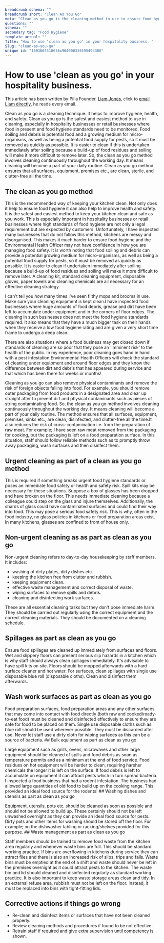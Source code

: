 ```yaml
---
breadcrumb schema: ""
breadcrumb short: "Clean As You Go"
meta: "Clean as you go is the cleaning method to use to ensure food hygiene standards are kept high and surfaces are kept safe and clean. "
questions: ""
schema: ""
secondary tag: "Food Hygiene"
template actual: ""
Title: "How to use 'clean as you go' in your hospitality business. "
Slug: "clean-as-you-go"
unique id: "1691665518636x964000336595494300"
---
```


# How to use 'clean as you go' in your hospitality business. 

 This article has been written by Pilla Founder,&nbsp;[Liam Jones](https://yourpilla.com/profile/liam-jones), click to&nbsp;[email Liam directly](mailto:liam@yourpilla.com), he reads every email.

 Clean as you go is a cleaning technique. It helps to improve hygiene, health, and safety. Clean as you go is the safest and easiest method to use in cleaning, especially in hospitality businesses or retail businesses where food in present and food hygiene standards need to be monitored. 
Food soiling and debris is potential food and a growing medium for micro-organisms, as well as being a potential food supply for pests, so it must be removed as quickly as possible. It is easier to clean if this is undertaken immediately after soiling because a build-up of food residues and soiling will make it more difficult to remove later. So, the clean as you go method involves cleaning continuously throughout the working day. It means cleaning will become a part of your daily routine. Clean as you go method ensures that all surfaces, equipment, premises etc., are clean, sterile, and clutter-free all the time.

 ## The clean as you go method

 This is the recommended way of keeping your kitchen clean. Not only does it help to ensure food hygiene it can also help to improve health and safety. It is the safest and easiest method to keep your kitchen clean and safe as you work. This is especially important in hospitality businesses or retail businesses where high standards of food hygiene are not only a legal requirement but are expected by customers.
Unfortunately, I have inspected many businesses that do not follow this method, kitchens are messy and disorganised. This makes it much harder to ensure food hygiene and the Environmental Health Officer may not have confidence in how you are managing food safety. It is worth noting that food soiling and debris can provide a potential growing medium for micro-organisms, as well as being a potential food supply for pests, so it must be removed as quickly as possible. It is easier to clean if undertaken immediately after soiling because a build-up of food residues and soiling will make it more difficult to remove later. A cleaning kit, standard cleaning equipment, disposable gloves, paper towels and cleaning chemicals are all necessary for an effective cleaning strategy.

 I can't tell you how many times I've seen filthy mops and brooms in use. Make sure your cleaning equipment is kept clean.I have inspected food businesses where huge amounts of food debris, grease and dirt have been left to accumulate under equipment and in the corners of floor edges. The cleaning in such businesses does not meet the food hygiene standards required. It also means that they have a much bigger task on their hands when they receive a low food hygiene rating and are given a very short time frame to undergo a deep clean.

 There are also situations where a food business may get closed down if standards of cleaning are so poor that they pose an 'imminent risk' to the health of the public. In my experience, poor cleaning goes hand in hand with a pest infestation.Environmental Health Officers will check the standard of cleaning under equipment and around floor edges and they know the difference between dirt and debris that has appeared during service and that which has been there for weeks or months!

 Cleaning as you go can also remove physical contaminants and remove the risk of foreign objects falling into food. For example, you should remove outer packaging from food products in a designated area and clear up straight after to prevent dirt and physical contaminants such as pieces of string contaminating food. So, the clean as you go method involves cleaning continuously throughout the working day. It means cleaning will become a part of your daily routine. The method ensures that all surfaces, equipment, premises, sinks etc., are clean, disinfected, and clutter-free all the time.It also reduces the risk of cross-contamination i.e. from the preparation of raw meat. For example; I have seen raw meat removed from the packaging for cooking, but the packaging is left on a food preparation surface. In this situation, staff should follow reliable methods such as to promptly throw away packaging, wash surfaces and then disinfect them.

 ## Urgent cleaning as part of a clean as you go method

 This is required if something breaks urgent food hygiene standards or poses an immediate food safety or health and safety risk. Spill kits may be necessary for these situations.
Suppose a box of glasses has been dropped and have broken on the floor. This needs immediate cleaning because a colleague could step on the glass and injure themselves. Additionally, the shards of glass could have contaminated surfaces and could find their way into food. This may pose a serious food safety risk. This is why, often in the food industry, no glass policies in kitchens or food preparation areas exist. In many kitchens, glasses are confined to front of house only.

 ## Non-urgent cleaning as as part as clean as you go

 Non-urgent cleaning refers to day-to-day housekeeping by staff members. It includes: 

 - washing of dirty plates, dirty dishes etc.
- keeping the kitchen free from clutter and rubbish.
- keeping equipment clean.
- effective waste management and correct disposal of waste.
- wiping surfaces to remove spills and debris.
- cleaning and disinfecting work surfaces.

 These are all essential cleaning tasks but they don't pose immediate harm. They should be carried out regularly using the correct equipment and the correct cleaning materials. They should be documented on a cleaning schedule.

 ## Spillages as part as clean as you go

 Ensure food spillages are cleaned up immediately from surfaces and floors. Wet and slippery floors can present serious slip hazards in a kitchen which is why staff should always clean spillages immediately.
It's advisable to have spill kits on site. Floors should be mopped afterwards with a hard surface cleaner and hot water. For surfaces, clean spillages with single use disposable blue roll (disposable cloths). Clean and disinfect them afterwards.

 ## Wash work surfaces as part as clean as you go

 Food preparation surfaces, food preparation areas and any other surfaces that may come into contact with food directly (both raw and cooked/ready-to-eat food) must be cleaned and disinfected effectively to ensure they are safe for food to be placed on them.
Single use disposable cloths such as blue roll should be used wherever possible. They must be discarded after use. Never let staff use a dirty cloth for wiping surfaces as this can be a source of bacteria. ## Bulk equipment as part as clean as you go

 Large equipment such as grills, ovens, microwaves and other large equipment should be cleaned of spills and food debris as soon as temperature permits and as a minimum at the end of food service. 
Food residues on hot equipment will be harder to clean, requiring harsher chemicals the longer it is left on the surface.&nbsp;If food debris is left to accumulate on equipment it can attract pests which in turn spread bacteria. I inspected a food business that had a rodent infestation. The business had allowed large quantities of old food to build up on the cooking range. This provided an ideal food source for the rodents! ## Washing dishes and utensils as part as clean as you go

 Equipment, utensils, pots etc. should be cleaned as soon as possible and should not be allowed to build up. These certainly should not be left unwashed overnight as they can provide an ideal food source for pests.
Dirty pots and other items for washing should be stored off the floor. For example; on the dishwasher tabling or racking/shelves provided for this purpose. ## Waste management as part as clean as you go

 Staff members should be trained to remove food waste from the kitchen area regularly and whenever waste bins are full. This should be standard working practice. If bins are overflowing in kitchens during service they can attract flies and there is also an increased risk of slips, trips and falls.
Waste bins must be emptied at the end of a shift and waste should never be left in the premises overnight as it could attract pests to the kitchen. The waste bin and lid should cleaned and disinfected regularly as standard working practice. It is also important to keep waste storage areas clean and tidy. In an external refuse area, rubbish must not be left on the floor. Instead, it must be replaced into bins with tight-fitting lids.

 ## Corrective actions if things go wrong

 - Re-clean and disinfect items or surfaces that have not been cleaned properly.
- Review cleaning methods and procedures if found to be not effective.
- Retrain staff if required and give extra supervision until competency is shown.